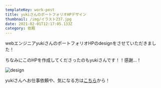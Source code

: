 ```yaml
---
templateKey: work-post
title: yukiさんのポートフォリオHPデザイン
thumbnail: /img/イラスト237.jpg
date: 2021-02-01T12:17:05.133Z
category: 依頼
---
```

webエンジニアyukiさんのポートフォリオHPのdesignをさせていただきました！

ちなみにこのHPを作成してくださったのもyukiさんです！！感謝…！

![design](/img/イラスト237.jpg "yukiさんのHPデザイン")

yukiさんへお仕事依頼や、気になる方は[こちら](https://himajin-tech.com/portfolio/)から！
